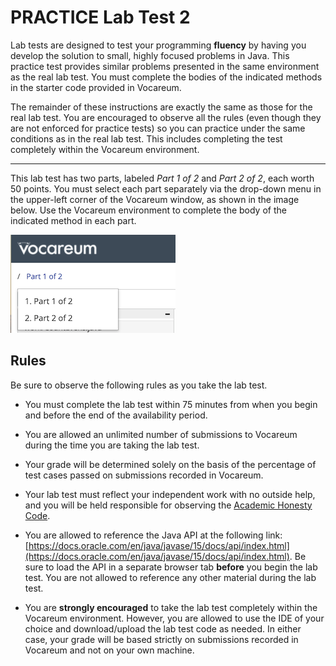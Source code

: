 # PRACTICE Lab Test 2

Lab tests are designed to test your programming **fluency** by having you
develop the solution to small, highly focused problems in Java. This practice
test provides similar problems presented in the same environment as the real lab
test. You must complete the bodies of the indicated methods in the starter code
provided in Vocareum.

The remainder of these instructions are exactly the same as those for the real
lab test. You are encouraged to observe all the rules (even though they are not
enforced for practice tests) so you can practice under the same conditions as in
the real lab test. This includes completing the test completely within the
Vocareum environment.

---  

This lab test has two parts, labeled *Part 1 of 2* and *Part 2 of 2*, each worth
50 points. You must select each part separately via the drop-down menu in the
upper-left corner of the Vocareum window, as shown in the image below. Use the
Vocareum environment to complete the body of the indicated method in each part.

![](img/vocareum-parts.png)


## Rules

Be sure to observe the following rules as you take the lab test.

- You must complete the lab test within 75 minutes from when you begin and
  before the end of the availability period.

- You are allowed an unlimited number of submissions to Vocareum during the time
  you are taking the lab test.

- Your grade will be determined solely on the basis of the percentage of test
  cases passed on submissions recorded in Vocareum.

- Your lab test must reflect your independent work with no outside help, and you
  will be held responsible for observing the [Academic Honesty
  Code](http://www.auburn.edu/academic/provost/academic-honesty/_assets/pdf/academic-honesty-code-20201028.pdf).

- You are allowed to reference the Java API at the following link:
  [https://docs.oracle.com/en/java/javase/15/docs/api/index.html](https://docs.oracle.com/en/java/javase/15/docs/api/index.html).
  Be sure to load the API in a separate browser tab **before** you begin the lab
  test. You are not allowed to reference any other material during the lab test.

- You are **strongly encouraged** to take the lab test completely within the
  Vocareum environment. However, you are allowed to use the IDE of your choice
  and download/upload the lab test code as needed. In either case, your grade
  will be based strictly on submissions recorded in Vocareum and not on your own
  machine.


